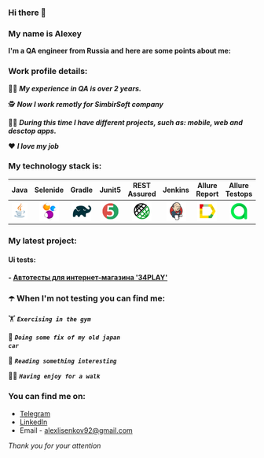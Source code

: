 ### Hi there 👋
### My name is Alexey

**I'm a QA engineer from Russia and**
**here are some points about me:**

### Work profile details:
:man_teacher: ***My experience in QA is over 2 years.***

:detective: ***Now I work remotly for SimbirSoft company***

:technologist: ***During this time I have different projects, such as: mobile, web and desctop apps.***

:heart: ***I love my job*** 


### My technology stack is:

| Java | Selenide | Gradle | Junit5 | REST Assured | Jenkins | Allure Report | Allure Testops | IntelliJ IDEA |
|:------:|:----:|:------:|:------:|:--------:|:-------------:|:---------:|:---------:|:--------:|
|![Java](img/icons/Java.png)| ![Selenide](img/icons/Selenide.png) | ![Gradle](img/icons/Gradle.png) | ![JUnit5](img/icons/JUnit5.png) | ![Rest-Assured](img/icons/Rest-Assured.png) | ![Jenkins](img/icons/Jenkins.png) | ![Allure Report](img/icons/Allure_Report.png) | ![AllureTestOps](img/icons/AllureTestOps.png) | ![Intelij_IDEA](img/icons/Intelij_IDEA.png) |


### My latest project:
#### Ui tests:
#### - [Автотесты для интернет-магазина '34PLAY'](https://github.com/alekseilisenkov/trailhead-shop-tests)


### :open_umbrella: When I'm not testing you can find me:

:weight_lifting:  <code><strong>*Exercising in the gym*</strong></code>

:red_car:  <code><strong>*Doing some fix of my old japan car*</strong></code>

:open_book:  <code><strong>*Reading something interesting*</strong></code>

:walking_man: <code><strong>*Having enjoy for a walk*</strong></code>


### You can find me on:

+  [Telegram](https://t.me/alexlisenkov) 
+ [LinkedIn](https://www.linkedin.cn/incareer/in/алексей-л-1351b7228)
+ Email - alexlisenkov92@gmail.com

_Thank you for your attention_
